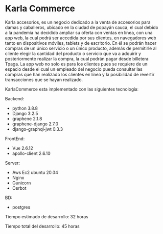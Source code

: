 # Karla Commerce
Karla accesorios, es un negocio dedicado a la venta de accesorios para damas y caballeros, ubicado en la ciudad de popayán cauca, el cual debido a la pandemia ha decidido ampliar su oferta con ventas en línea, con una app web, la cual podrá ser accedida por sus clientes, en navegadores web  tanto en dispositivos móviles, tablets y de escritorio. En él se podrán hacer compras de un único servicio o un único producto, además de permitirle al cliente elegir la cantidad del producto o servicio que va a adquirir y posteriormente  realizar la compra, la cual podrán pagar desde billetera Tpaga.  La app web no solo es para los clientes pues se requiere de un espacio desde el cual un empleado del negocio pueda consultar las compras que han realizado los clientes en línea y la posibilidad de revertir transacciones que se hayan realizado.

KarlaCommerce esta implementado con las siguientes tecnología:

Backend:
  - python 3.8.8
  - Django 3.2.5
  - graphene 2.1.8
  - graphene-django 2.7.0
  - django-graphql-jwt 0.3.3
 
FrontEnd:
  - Vue 2.6.12
  - apollo-client 2.6.10
  
Server:
  - Aws Ec2 ubuntu 20.04
  - Nginx
  - Gunicorn
  - Cerbot

BD:
  - postgres
  
 Tiempo estimado de desarrollo: 32 horas
 
 Tiempo total del desarrollo: 45 horas 

